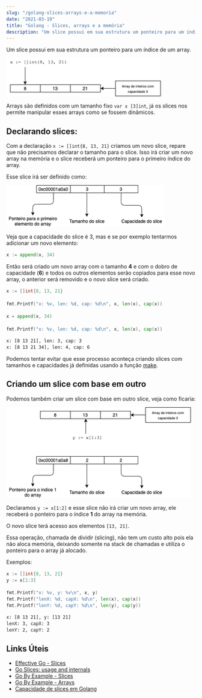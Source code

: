 ```yaml
---
slug: "/golang-slices-arrays-e-a-memoria"
date: "2021-03-19"
title: "Golang - Slices, arrays e a memória"
description: "Um slice possui em sua estrutura um ponteiro para um índice de um array..."
---
```


Um slice possui em sua estrutura um ponteiro para um índice de um array.

![Diagrama de um slice sendo criado](../../images/slice-init-diagram.png)

Arrays são definidos com um tamanho fixo `var x [3]int`, já os slices nos permite manipular esses arrays como se fossem dinâmicos.

## Declarando slices:

Com a declaração `x := []int{8, 13, 21}` criamos um novo slice, repare que não precisamos declarar o tamanho para o slice. Isso irá criar um novo array na memória e o slice receberá um ponteiro para o primeiro índice do array.

Esse slice irá ser definido como:

![Diagram de um slice](../../images/slice-diagram.png)

Veja que a capacidade do slice é 3, mas e se por exemplo tentarmos adicionar um novo elemento:
```go
x := append(x, 34)
```

Então será criado um novo array com o tamanho **4** e com o dobro de capacidade (**6**) e todos os outros elementos serão copiados para esse novo array, o anterior será removido e o novo slice será criado.

```go
x := []int{8, 13, 21}

fmt.Printf("x: %v, len: %d, cap: %d\n", x, len(x), cap(x))

x = append(x, 34)

fmt.Printf("x: %v, len: %d, cap: %d\n", x, len(x), cap(x))
```
```sh
x: [8 13 21], len: 3, cap: 3
x: [8 13 21 34], len: 4, cap: 6
```

Podemos tentar evitar que esse processo aconteça criando slices com tamanhos e capacidades já definidas usando a função [make](https://tour.golang.org/moretypes/13).

## Criando um slice com base em outro


Podemos também criar um slice com base em outro slice, veja como ficaria:

![Diagrama criando slice a partir de um slice](../../images/slice-of-slice-diagram.png)

Declaramos `y := x[1:2]` e esse slice não irá criar um novo array, ele receberá o ponteiro para o índice **1** do array na memória.

O novo slice terá acesso aos elementos `[13, 21]`.

Essa operação, chamada de dividir (slicing), não tem um custo alto pois ela não aloca memória, deixando somente na stack de chamadas e utiliza o ponteiro para o array já alocado.

Exemplos:
```go
x := []int{8, 13, 21}
y := x[1:3]

fmt.Printf("x: %v, y: %v\n", x, y)
fmt.Printf("lenX: %d, capX: %d\n", len(x), cap(x))
fmt.Printf("lenY: %d, capY: %d\n", len(y), cap(y))
```

```sh
x: [8 13 21], y: [13 21]
lenX: 3, capX: 3
lenY: 2, capY: 2
```

## Links Úteis

- [Effective Go - Slices](https://golang.org/doc/effective_go#slices)
- [Go Slices: usage and internals](https://blog.golang.org/slices-intro)
- [Go By Example - Slices](https://gobyexample.com/slices)
- [Go By Example - Arrays](https://gobyexample.com/arrays)
- [Capacidade de slices em Golang](https://pt.stackoverflow.com/questions/262440/capacidade-de-slices-em-golang)